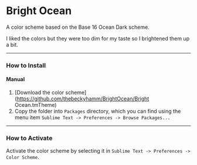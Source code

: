 # Bright Ocean

A color scheme based on the Base 16 Ocean Dark scheme. 

I liked the colors but they were too dim for my taste so
I brightened them up a bit.

***


### How to Install


#### Manual

1. [Download the color scheme](https://github.com/thebeckyhamm/BrightOcean/Bright Ocean.tmTheme)
2. Copy the folder into `Packages` directory, which you can find using the menu item `Sublime Text -> Preferences -> Browse Packages...`

***

### How to Activate

Activate the color scheme by selecting it in `Sublime Text -> Preferences -> Color Scheme`.


